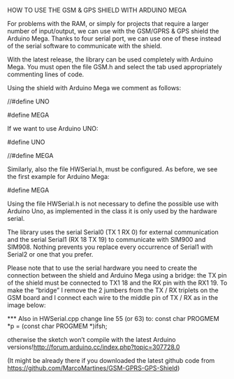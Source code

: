 HOW TO USE THE GSM & GPS SHIELD WITH ARDUINO MEGA

For problems with the RAM, or simply for projects that require a larger number of input/output, we can use with the GSM/GPRS & GPS shield the Arduino Mega.  Thanks to four serial port, we can use one of these instead of the serial software to communicate with the shield.

With the latest release, the library can be used completely with Arduino Mega. You must open the file GSM.h and select the tab used appropriately commenting lines of code.

Using the shield with Arduino Mega we comment as follows:

 

//#define UNO

#define MEGA

If we want to use Arduino UNO:

#define UNO

//#define MEGA

 

Similarly, also the file HWSerial.h, must be configured. As before, we see the first example for Arduino Mega:

 

#define MEGA

 

Using the file HWSerial.h is not necessary to define the possible use with Arduino Uno, as implemented in the class it is only used by the hardware serial.

The library uses the serial Serial0 (TX 1 RX 0) for external communication and the serial Serial1 (RX 18 TX 19) to communicate with SIM900 and SIM908. Nothing prevents you replace every occurrence of Serial1 with Serial2 or one that you prefer.

Please note that to use the serial hardware you need to create the connection between the shield and Arduino Mega using a bridge: the TX pin of the shield must be connected to TX1 18 and the RX pin with the RX1 19.
To make the “bridge” I remove the 2 jumbers from the TX / RX triplets on the GSM board and I connect each wire to the middle pin of TX / RX as in the image below:



*** Also in HWSerial.cpp change line 55 (or 63) to:
const char PROGMEM *p = (const char PROGMEM *)ifsh;

otherwise the sketch won’t compile with the latest Arduino versions!http://forum.arduino.cc/index.php?topic=307728.0

(It might be already there if you downloaded the latest github code from https://github.com/MarcoMartines/GSM-GPRS-GPS-Shield)
